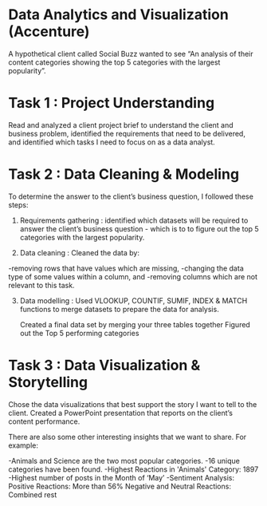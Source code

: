 # Data Analytics and Visualization (Accenture) 

A hypothetical client called Social Buzz wanted to see “An analysis of their content categories showing the top 5 categories with the largest popularity”.

# Task 1 : Project Understanding 
Read and analyzed a client project brief to understand the client and business problem, identified the requirements that need to be delivered, and identified which tasks I need to focus on as a data analyst.

# Task 2 : Data Cleaning & Modeling
To determine the answer to the client’s business question, I followed these steps:

1. Requirements gathering : identified which datasets will be required to answer the client’s business question - which is to to figure out the top 5 categories with the largest popularity.

2. Data cleaning : Cleaned the data by:

 -removing rows that have values which are missing,
 -changing the data type of some values within a column, and
 -removing columns which are not relevant to this task.

3. Data modelling : Used VLOOKUP, COUNTIF, SUMIF, INDEX & MATCH functions to merge datasets to prepare the data for analysis.
   
    Created a final data set by merging your three tables together
    Figured out the Top 5 performing categories

# Task 3 : Data Visualization & Storytelling      
Chose the data visualizations that best support the story I want to tell to the client. Created a PowerPoint presentation that reports on the client’s content performance.

There are also some other interesting insights that we want to share. For example:

-Animals and Science are the two most popular categories.
-16 unique categories have been found.
-Highest Reactions in 'Animals' Category: 1897
-Highest number of posts in the Month of ‘May’
-Sentiment Analysis:     
 Positive Reactions: More than 56%
 Negative and Neutral Reactions: Combined rest
